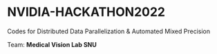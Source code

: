 # NVIDIA-HACKATHON2022
Codes for Distributed Data Parallelization &amp; Automated Mixed Precision

Team: **Medical Vision Lab SNU**
